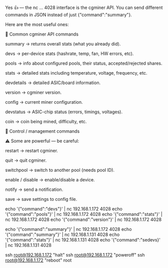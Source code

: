 Yes 👍 — the nc ... 4028 interface is the cgminer API. You can send different commands in JSON instead of just {"command":"summary"}.

Here are the most useful ones:

🔹 Common cgminer API commands

summary → returns overall stats (what you already did).

devs → per-device stats (hashrate, temp, fan, HW errors, etc).

pools → info about configured pools, their status, accepted/rejected shares.

stats → detailed stats including temperature, voltage, frequency, etc.

devdetails → detailed ASIC/board information.

version → cgminer version.

config → current miner configuration.

devstatus → ASIC-chip status (errors, timings, voltages).

coin → coin being mined, difficulty, etc.

🔹 Control / management commands

⚠️ Some are powerful — be careful:

restart → restart cgminer.

quit → quit cgminer.

switchpool → switch to another pool (needs pool ID).

enable / disable → enable/disable a device.

notify → send a notification.

save → save settings to config file.


echo '{"command":"devs"}' | nc 192.168.1.172 4028
echo '{"command":"pools"}' | nc 192.168.1.172 4028
echo '{"command":"stats"}' | nc 192.168.1.172 4028
echo '{"command":"version"}' | nc 192.168.1.172 4028

echo '{"command":"summary"}' | nc 192.168.1.172 4028
echo '{"command":"summary"}' | nc 192.168.1.131 4028
echo '{"command":"stats"}' | nc 192.168.1.131 4028
echo '{"command":"sedevs}' | nc 192.168.1.131 4028

ssh root@192.168.1.172 "halt"
ssh root@192.168.1.172 "poweroff"
ssh root@192.168.1.172 "reboot"
root
